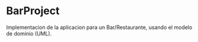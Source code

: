 # BarProject
Implementacion de la aplicacion para un Bar/Restaurante, usando el modelo de dominio (UML).
